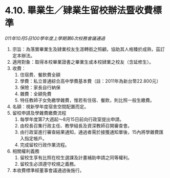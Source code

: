 # 4.10. 畢業生／肄業生留校辦法暨收費標準

_011年10月5日100學年度上學期第6次校務會議通過_

1. 宗旨：為落實畢業生及肄業校友生涯轉銜之照顧，協助其人格臻於成熟，茲訂定本辦法。
2. 適用對象：取得本校畢業證書之畢業生或本校肄業之校友（含延修生）。
3. 收費： 
   1. 住宿费、餐飲費全額
   2. 學費：私立普通綜合高中學費基本費（註：2011年為新台幣22.800元）
   3. 保險：家長自行納保
   4. 雜費：全額免費
   5. 特任教師子女免繳學雜費，惟若有住宿、餐飲，則比照一般生繳費。
4. 名額：視新學年度宿舍空間配置而定。
5. 留校申請及學雜費繳費流程
   1. 每學年度第7大週起～8月15日前向行政室提出申請。
   2. 由校長召集行政主任、教學組長及資深教師召開審查會。
   3. 由行政室進行審查結果通知，通過者需於接獲通知單後，15內將學雜費匯入指定帳戶。
   4. 完成留校行政作業流程。
6. 相關權利義務
   1. 留校生享有比照在校生選課及計畫補助申請之同等權利。
   2. 留校生必須遵守校規之義務。
7. 本收費標準經董事會議通過後施行。

